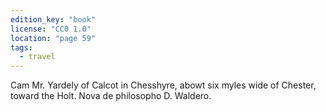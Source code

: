 ```yaml
---
edition_key: "book"
license: "CC0 1.0"
location: "page 59"
tags:
  - travel
---
```

Cam Mr. Yardely of Calcot in Chesshyre, abowt six myles wide of
Chester, toward the Holt. Nova de philosopho D. Waldero.
